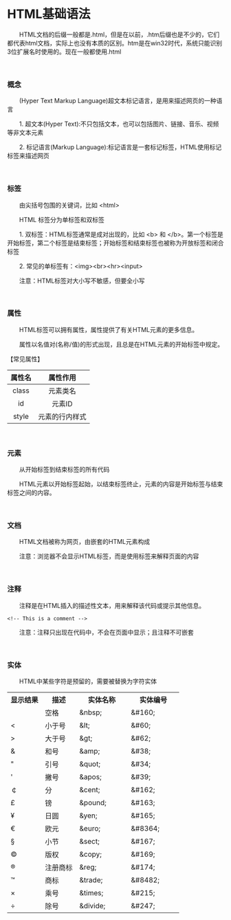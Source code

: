 # HTML基础语法

&emsp;&emsp;HTML文档的后缀一般都是.html，但是在以前，.htm后缀也是不少的，它们都代表html文档，实际上也没有本质的区别。htm是在win32时代，系统只能识别3位扩展名时使用的。现在一般都使用.html

&nbsp;

### 概念

&emsp;&emsp;(Hyper Text Markup Language)超文本标记语言，是用来描述网页的一种语言

&emsp;&emsp;1. 超文本(Hyper Text):不只包括文本，也可以包括图片、链接、音乐、视频等非文本元素

&emsp;&emsp;2. 标记语言(Markup Language):标记语言是一套标记标签，HTML使用标记标签来描述网页

&nbsp;


### 标签

&emsp;&emsp;由尖括号包围的关键词，比如 &lt;html&gt;

&emsp;&emsp;HTML 标签分为单标签和双标签

&emsp;&emsp;1. 双标签：HTML标签通常是成对出现的，比如 &lt;b&gt; 和 &lt;/b&gt;。第一个标签是开始标签，第二个标签是结束标签；开始标签和结束标签也被称为开放标签和闭合标签

&emsp;&emsp;2. 常见的单标签有：&lt;img&gt;&lt;br&gt;&lt;hr&gt;&lt;input&gt;

&emsp;&emsp;注意：HTML标签对大小写不敏感，但要全小写

&nbsp;

### 属性

&emsp;&emsp;HTML标签可以拥有属性，属性提供了有关HTML元素的更多信息。

&emsp;&emsp;属性以名值对(名称/值)的形式出现，且总是在HTML元素的开始标签中规定。

<div>【常见属性】</div>

|属性名 | 属性作用   | 
| :----:  | :----:  |  
| class     |元素类名  | 
| id        |  元素ID   |   
| style        |  元素的行内样式   | 

&nbsp;

### 元素

&emsp;&emsp;从开始标签到结束标签的所有代码

&emsp;&emsp;HTML元素以开始标签起始，以结束标签终止，元素的内容是开始标签与结束标签之间的内容。

&nbsp;

### 文档

&emsp;&emsp;HTML文档被称为网页，由嵌套的HTML元素构成

&emsp;&emsp;注意：浏览器不会显示HTML标签，而是使用标签来解释页面的内容

&nbsp;

### 注释

&emsp;&emsp;注释是在HTML插入的描述性文本，用来解释该代码或提示其他信息。

	<!-- This is a comment -->

&emsp;&emsp;注意：注释只出现在代码中，不会在页面中显示；且注释不可嵌套

&nbsp;

### 实体

&emsp;&emsp;HTML中某些字符是预留的，需要被替换为字符实体

<table class="table">
<tbody>
<tr><th style="width: 20%;">显示结果</th><th style="width: 20%;">描述</th><th style="width: 30%;">实体名称</th><th style="width: 30%;">实体编号</th></tr>
<tr>
<td>&nbsp;</td>
<td>空格</td>
<td>&amp;nbsp;</td>
<td>&amp;#160;</td>
</tr>
<tr>
<td>&lt;</td>
<td>小于号</td>
<td>&amp;lt;</td>
<td>&amp;#60;</td>
</tr>
<tr>
<td>&gt;</td>
<td>大于号</td>
<td>&amp;gt;</td>
<td>&amp;#62;</td>
</tr>
<tr>
<td>&amp;</td>
<td>和号</td>
<td>&amp;amp;</td>
<td>&amp;#38;</td>
</tr>
<tr>
<td>"</td>
<td>引号</td>
<td>&amp;quot;</td>
<td>&amp;#34;</td>
</tr>
<tr>
<td>'</td>
<td>撇号&nbsp;</td>
<td>&amp;apos;&nbsp;</td>
<td>&amp;#39;</td>
</tr>
<tr>
<td>￠</td>
<td>分</td>
<td>&amp;cent;</td>
<td>&amp;#162;</td>
</tr>
<tr>
<td>&pound;</td>
<td>镑</td>
<td>&amp;pound;</td>
<td>&amp;#163;</td>
</tr>
<tr>
<td>&yen;</td>
<td>日圆</td>
<td>&amp;yen;</td>
<td>&amp;#165;</td>
</tr>
<tr>
<td>&euro;</td>
<td>欧元</td>
<td>&amp;euro;</td>
<td>&amp;#8364;</td>
</tr>
<tr>
<td>&sect;</td>
<td>小节</td>
<td>&amp;sect;</td>
<td>&amp;#167;</td>
</tr>
<tr>
<td>&copy;</td>
<td>版权</td>
<td>&amp;copy;</td>
<td>&amp;#169;</td>
</tr>
<tr>
<td>&reg;</td>
<td>注册商标</td>
<td>&amp;reg;</td>
<td>&amp;#174;</td>
</tr>
<tr>
<td>&trade;</td>
<td>商标</td>
<td>&amp;trade;</td>
<td>&amp;#8482;</td>
</tr>
<tr>
<td>&times;</td>
<td>乘号</td>
<td>&amp;times;</td>
<td>&amp;#215;</td>
</tr>
<tr>
<td>&divide;</td>
<td>除号</td>
<td>&amp;divide;</td>
<td>&amp;#247;</td>
</tr>
</tbody>
</table>